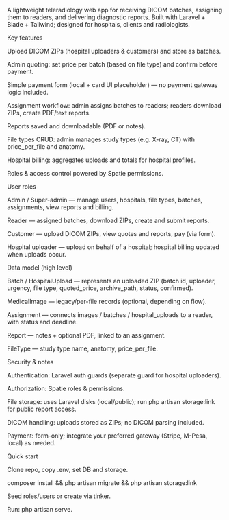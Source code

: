 A lightweight teleradiology web app for receiving DICOM batches, assigning them to readers, and delivering diagnostic reports. Built with Laravel + Blade + Tailwind; designed for hospitals, clients and radiologists.

Key features

Upload DICOM ZIPs (hospital uploaders & customers) and store as batches.

Admin quoting: set price per batch (based on file type) and confirm before payment.

Simple payment form (local + card UI placeholder) — no payment gateway logic included.

Assignment workflow: admin assigns batches to readers; readers download ZIPs, create PDF/text reports.

Reports saved and downloadable (PDF or notes).

File types CRUD: admin manages study types (e.g. X-ray, CT) with price_per_file and anatomy.

Hospital billing: aggregates uploads and totals for hospital profiles.

Roles & access control powered by Spatie permissions.

User roles

Admin / Super-admin — manage users, hospitals, file types, batches, assignments, view reports and billing.

Reader — assigned batches, download ZIPs, create and submit reports.

Customer — upload DICOM ZIPs, view quotes and reports, pay (via form).

Hospital uploader — upload on behalf of a hospital; hospital billing updated when uploads occur.

Data model (high level)

Batch / HospitalUpload — represents an uploaded ZIP (batch id, uploader, urgency, file type, quoted_price, archive_path, status, confirmed).

MedicalImage — legacy/per-file records (optional, depending on flow).

Assignment — connects images / batches / hospital_uploads to a reader, with status and deadline.

Report — notes + optional PDF, linked to an assignment.

FileType — study type name, anatomy, price_per_file.

Security & notes

Authentication: Laravel auth guards (separate guard for hospital uploaders).

Authorization: Spatie roles & permissions.

File storage: uses Laravel disks (local/public); run php artisan storage:link for public report access.

DICOM handling: uploads stored as ZIPs; no DICOM parsing included.

Payment: form-only; integrate your preferred gateway (Stripe, M-Pesa, local) as needed.

Quick start

Clone repo, copy .env, set DB and storage.

composer install && php artisan migrate && php artisan storage:link

Seed roles/users or create via tinker.

Run: php artisan serve.
